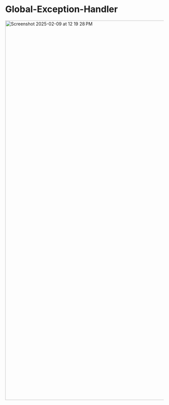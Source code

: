 # Global-Exception-Handler


<img width="1207" alt="Screenshot 2025-02-09 at 12 19 28 PM" src="https://github.com/user-attachments/assets/d8fc0990-5299-43bb-95a3-aa0b96db0337" />
